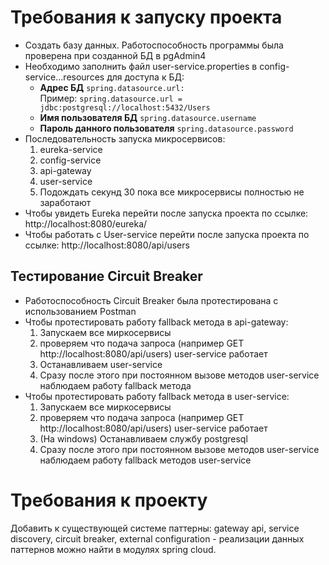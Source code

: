 # <a name="RU"></a>Требования к запуску проекта
- Создать базу данных. Работоспособность программы была проверена при созданной БД в pgAdmin4
- Необходимо заполнить файл user-service.properties в config-service...resources для доступа к БД:
    - **Адрес БД** ```spring.datasource.url:``` \
      Пример: ```spring.datasource.url = jdbc:postgresql://localhost:5432/Users```
    - **Имя пользователя БД** ```spring.datasource.username```
    - **Пароль данного пользователя** ```spring.datasource.password```
- Последовательность запуска микросервисов:
     1. eureka-service
     2. config-service
     3. api-gateway
     4. user-service
     5. Подождать секунд 30 пока все микросервисы полностью не заработают
- Чтобы увидеть Eureka перейти после запуска проекта по ссылке:  http://localhost:8080/eureka/
- Чтобы работать с User-service перейти после запуска проекта по ссылке:  http://localhost:8080/api/users
## Тестирование Circuit Breaker
- Работоспособность Circuit Breaker была протестирована с использованием Postman
- Чтобы протестировать работу fallback метода в api-gateway:
    1. Запускаем все миркосервисы
    2. проверяем что подача запроса (например GET http://localhost:8080/api/users) user-service работает 
    3. Останавливаем user-service
    4. Сразу после этого при постоянном вызове методов user-service наблюдаем работу fallback метода
- Чтобы протестировать работу fallback метода в user-service:
    1. Запускаем все миркосервисы
    2. проверяем что подача запроса (например GET http://localhost:8080/api/users) user-service работает
    3. (На windows) Останавливаем службу postgresql
    4. Сразу после этого при постоянном вызове методов user-service наблюдаем работу fallback методов user-service
# Требования к проекту
Добавить к существующей системе паттерны: gateway api, service discovery, circuit breaker, 
external configuration - реализации данных паттернов можно найти в модулях spring cloud.